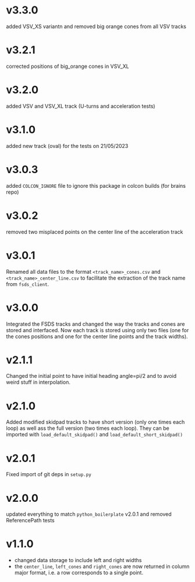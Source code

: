# v3.3.0

added VSV_XS variantn and removed big orange cones from all VSV tracks
# v3.2.1

corrected positions of big_orange cones in VSV_XL

# v3.2.0

added VSV and VSV_XL track (U-turns and acceleration tests)

# v3.1.0

added new track (oval) for the tests on 21/05/2023

# v3.0.3

added `COLCON_IGNORE` file to ignore this package in colcon builds (for brains repo)

# v3.0.2

removed two misplaced points on the center line of the acceleration track

# v3.0.1

Renamed all data files to the format `<track_name>_cones.csv` and `<track_name>_center_line.csv`
to facilitate the extraction of the track name from `fsds_client`.

# v3.0.0

Integrated the FSDS tracks and changed the way the tracks and cones are stored
and interfaced. Now each track is stored using only two files (one for the cones
positions and one for the center line points and the track widths).

# v2.1.1

Changed the initial point to have initial heading angle=pi/2 and to avoid weird stuff in interpolation.

# v2.1.0

Added modified skidpad tracks to have short version (only one times each loop)
as well ass the full version (two times each loop).
They can be imported with `load_default_skidpad()` and `load_default_short_skidpad()`

# v2.0.1

Fixed import of git deps in `setup.py`

# v2.0.0

updated everything to match `python_boilerplate` v2.0.1 and removed ReferencePath tests

# v1.1.0

- changed data storage to include left and right widths
- the `center_line`, `left_cones` and `right_cones` are now returned in column major
  format, i.e. a row corresponds to a single point.
